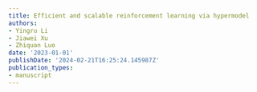 ```yaml
---
title: Efficient and scalable reinforcement learning via hypermodel
authors:
- Yingru Li
- Jiawei Xu
- Zhiquan Luo
date: '2023-01-01'
publishDate: '2024-02-21T16:25:24.145987Z'
publication_types:
- manuscript
---
```

